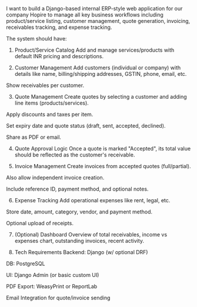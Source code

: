 I want to build a Django-based internal ERP-style web application for our company Hopire to manage all key business workflows including product/service listing, customer management, quote generation, invoicing, receivables tracking, and expense tracking.

The system should have:

1. Product/Service Catalog
Add and manage services/products with default INR pricing and descriptions.

2. Customer Management
Add customers (individual or company) with details like name, billing/shipping addresses, GSTIN, phone, email, etc.

Show receivables per customer.

3. Quote Management
Create quotes by selecting a customer and adding line items (products/services).

Apply discounts and taxes per item.

Set expiry date and quote status (draft, sent, accepted, declined).

Share as PDF or email.

4. Quote Approval Logic
Once a quote is marked "Accepted", its total value should be reflected as the customer's receivable.

5. Invoice Management
Create invoices from accepted quotes (full/partial).

Also allow independent invoice creation.

Include reference ID, payment method, and optional notes.

6. Expense Tracking
Add operational expenses like rent, legal, etc.

Store date, amount, category, vendor, and payment method.

Optional upload of receipts.

7. (Optional) Dashboard
Overview of total receivables, income vs expenses chart, outstanding invoices, recent activity.

8. Tech Requirements
Backend: Django (w/ optional DRF)

DB: PostgreSQL

UI: Django Admin (or basic custom UI)

PDF Export: WeasyPrint or ReportLab

Email Integration for quote/invoice sending
